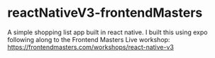 # reactNativeV3-frontendMasters
A simple shopping list app built in react native. I built this using expo following along to the Frontend Masters Live workshop:  https://frontendmasters.com/workshops/react-native-v3
